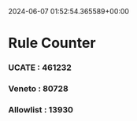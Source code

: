 2024-06-07 01:52:54.365589+00:00
# Rule Counter 
 ### UCATE : 461232

 ### Veneto : 80728

 ### Allowlist : 13930